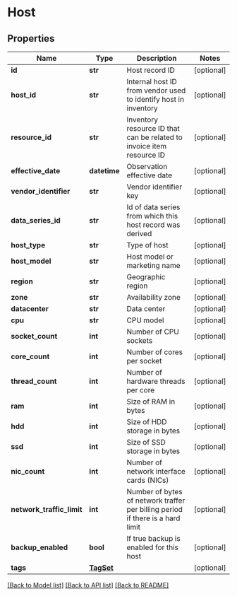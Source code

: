 # Host

## Properties
Name | Type | Description | Notes
------------ | ------------- | ------------- | -------------
**id** | **str** | Host record ID | [optional] 
**host_id** | **str** | Internal host ID from vendor used to identify host in inventory | [optional] 
**resource_id** | **str** | Inventory resource ID that can be related to invoice item resource ID | [optional] 
**effective_date** | **datetime** | Observation effective date | [optional] 
**vendor_identifier** | **str** | Vendor identifier key | [optional] 
**data_series_id** | **str** | Id of data series from which this host record was derived | [optional] 
**host_type** | **str** | Type of host | [optional] 
**host_model** | **str** | Host model or marketing name | [optional] 
**region** | **str** | Geographic region | [optional] 
**zone** | **str** | Availability zone | [optional] 
**datacenter** | **str** | Data center | [optional] 
**cpu** | **str** | CPU model | [optional] 
**socket_count** | **int** | Number of CPU sockets | [optional] 
**core_count** | **int** | Number of cores per socket | [optional] 
**thread_count** | **int** | Number of hardware threads per core | [optional] 
**ram** | **int** | Size of RAM in bytes | [optional] 
**hdd** | **int** | Size of HDD storage in bytes | [optional] 
**ssd** | **int** | Size of SSD storage in bytes | [optional] 
**nic_count** | **int** | Number of network interface cards (NICs) | [optional] 
**network_traffic_limit** | **int** | Number of bytes of network traffer per billing period if there is a hard limit | [optional] 
**backup_enabled** | **bool** | If true backup is enabled for this host | [optional] 
**tags** | [**TagSet**](TagSet.md) |  | [optional] 

[[Back to Model list]](../README.md#documentation-for-models) [[Back to API list]](../README.md#documentation-for-api-endpoints) [[Back to README]](../README.md)


